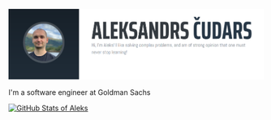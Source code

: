 <a href="https://alekscudars.com"><img src="https://raw.githubusercontent.com/achudars/achudars/main/banner.png" alt="banner that says: `Aleksandrs Cudars. Hi, I'm Aleks! I like solving complex problems, and am of strong opinion that one must never stop learning!`" /></a>

I'm a software engineer at Goldman Sachs

[![GitHub Stats of Aleks](https://github-readme-stats.vercel.app/api?username=achudars)](https://github.com/anuraghazra/github-readme-stats)
